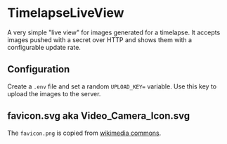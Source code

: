 # TimelapseLiveView
A very simple "live view" for images generated for a timelapse. It accepts images pushed with a secret over HTTP and shows them with a configurable update rate.

## Configuration
Create a `.env` file and set a random `UPLOAD_KEY=` variable. Use this key to upload the images to the server. 

## favicon.svg aka Video_Camera_Icon.svg
The `favicon.png` is copied from [wikimedia commons](https://commons.wikimedia.org/wiki/File:Video_Camera_Icon.svg).
